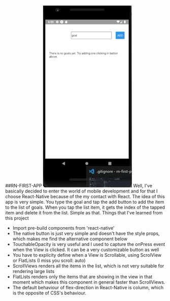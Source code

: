 
##RN-FIRST-APP
![](screen.gif)
Well, I've basically decided to enter the world of mobile development and for that I choose React-Native because of the my contact with React.
The idea of this app is very simple. You type the goal and tap the add button to add the item to the list of goals. When you tap the list item, it gets the index of the tapped item and delete it from the list. Simple as that.
Things that I've learned from this project
  - Import pre-build components from 'react-native'
  - The native button is just very simple and doesn't have the style props, which makes me find the alternative component below
  - TouchableOpacity is very useful and I used to capture the onPress event when the View is clicked. It can be a very customizable button as well
  - You have to explicity define when a View is Scrollable, using ScrolView or FlatLists (I miss you scroll: auto)
  - ScrollViews renders all the items in the list, which is not very suitable for rendering large lists
  - FlatLists renders only the items that are showing in the view in that moment which makes this component in general faster than ScrollViews.
  - The default behaviour of flex-direction in React-Native is column, which is the opposite of CSS's behaviour.
  
 
  
